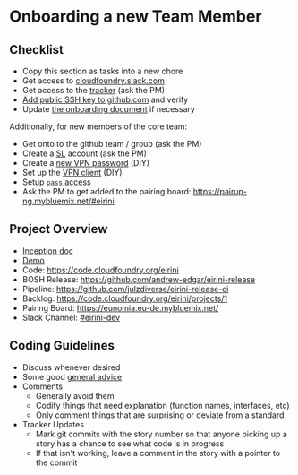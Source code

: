 # Onboarding a new Team Member

## Checklist

* Copy this section as tasks into a new chore
* Get access to [cloudfoundry.slack.com](https://slack.cloudfoundry.org/)
* Get access to the [tracker](https://www.pivotaltracker.com/n/projects/2172361) (ask the PM)
* [Add public SSH key to github.com](https://help.github.com/articles/connecting-to-github-with-ssh/) and verify
* Update [the onboarding document](https://github.com/cloudfoundry-incubator/bits-service/blob/master/docs/onboarding.markdown) if necessary

Additionally, for new members of the core team:

* Get onto to the github team / group (ask the PM)
* Create a [SL](https://control.softlayer.com) account (ask the PM)
* Create a [new VPN password](https://control.softlayer.com/account/user/profile) (DIY)
* Set up the [VPN client](http://knowledgelayer.softlayer.com/procedure/ssl-vpn-mac-os-x-1010) (DIY)
* Setup [`pass` access](https://github.com/cloudfoundry/eirini-private-config/tree/master#sensitive-passwords)
* Ask the PM to get added to the pairing board: https://pairup-ng.mybluemix.net/#eirini

## Project Overview

* [Inception doc](https://files.slack.com/files-pri/T02FL4A1X-FAED4MMSN/download/projecteirinipdf.pdf)
* [Demo]( https://files.slack.com/files-pri/T02FL4A1X-FADSGHCUR/download/eirini-demo.mp4)
* Code: https://code.cloudfoundry.org/eirini
* BOSH Release: https://github.com/andrew-edgar/eirini-release
* Pipeline: https://github.com/julzdiverse/eirini-release-ci
* Backlog: https://code.cloudfoundry.org/eirini/projects/1
* Pairing Board: https://eunomia.eu-de.mybluemix.net/
* Slack Channel: [#eirini-dev](https://cloudfoundry.slack.com/messages/C8RU3BZ26)

## Coding Guidelines

* Discuss whenever desired
* Some good [general advice](https://medium.com/@benbjohnson/standard-package-layout-7cdbc8391fc1)
* Comments
  - Generally avoid them
  - Codify things that need explanation (function names, interfaces, etc)
  - Only comment things that are surprising or deviate from a standard
* Tracker Updates
  - Mark git commits with the story number so that anyone picking up a story has a chance to see what code is in progress
  - If that isn't working, leave a comment in the story with a pointer to the commit

